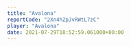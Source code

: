 ```yaml
---
title: "Avalona"
reportCode: "2Xn4hZpJvRWtL7zC"
player: "Avalona"
date: 2021-07-29T18:52:59.061000+00:00
---
```

